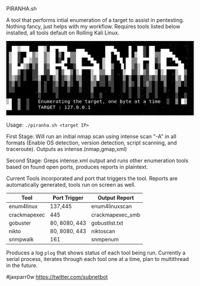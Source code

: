 
PIRANHA.sh 

A tool that performs intial enumeration of a target to assist in pentesting. Nothing fancy, just helps with my workflow. 
Requires tools listed below installed, all tools default on Rolling Kali Linux. 

![My image](https://github.com/jaxparr0w/auto_enum/blob/master/piranha.JPG)                     

Usage: `./piranha.sh <target IP>`

First Stage: Will run an initial nmap scan using intense scan "-A" in all formats (Enable OS detection, version detection, script scanning, and traceroute). Outputs as intense.(nmap,gmap,xml)

Second Stage: Greps intense.xml output and runs other enumeration tools based on found open ports, produces reports in plaintext. 

Current Tools incorporated and port that triggers the tool. Reports are automatically generated, tools run on screen as well. 

| Tool | Port Trigger | Output Report |
|------------| ------------| -----------|
| enum4linux | 137,445 | enum4linuxscan |
| crackmapexec | 445 | crackmapexec_smb | 
| gobuster | 80, 8080, 443 | gobustlist.txt |
| nikto | 80, 8080, 443 | niktoscan |
| snmpwalk | 161 | snmpenum | 

Produces a log `plog` that shows status of each tool being run. Currently a serial process, iterates through each tool one at a time, plan to multithread in the future. 
  
#jaxparr0w
https://twitter.com/subnetbot
  
